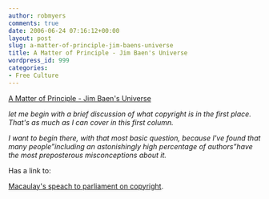 ```yaml
---
author: robmyers
comments: true
date: 2006-06-24 07:16:12+00:00
layout: post
slug: a-matter-of-principle-jim-baens-universe
title: A Matter of Principle - Jim Baen's Universe
wordpress_id: 999
categories:
- Free Culture
---
```


[A Matter of Principle - Jim Baen's Universe](http://www.baens-universe.com/articles/principle)  
  
_let me begin with a brief discussion of what copyright is in the first place. That's as much as I can cover in this first column._  
  
_I want to begin there, with that most basic question, because I've found that many people”including an astonishingly high percentage of authors”have the most preposterous misconceptions about it._  
  
Has a link to:  
  
[Macaulay's speach to parliament on copyright](http://www.baen.com/library/palaver4.htm).  



